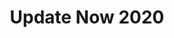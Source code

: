 ---
title: Update Now 2020
city: Online
venue: Online
start: 2020-11-23
end: 2020-11-26
website: https://www.updateconference.net/
cfp: false
scholarships: false
childcare: false
description: The online conference Update Now 2020 will offer the opportunity to watch the live-streams of most of the previously announced sessions of the Update Conference Prague 2020, as well as several new sessions, Q&As and panel discussions. The sessions will focus on the main topics of the conference .NET - Cloud – Security.
---